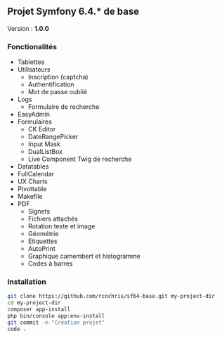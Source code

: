 ## Projet Symfony 6.4.* de base

Version : **1.0.0**

### Fonctionalités

- Tablettes
- Utilisateurs
   - Inscription (captcha)
   - Authentification
   - Mot de passe oublié
- Logs
   - Formulaire de recherche
- EasyAdmin
- Formulaires
   - CK Editor
   - DateRangePicker
   - Input Mask
   - DualListBox
   - Live Component Twig de recherche
- Datatables
- FullCalendar
- UX Charts
- Pivottable
- Makefile
- PDF
   - Signets
   - Fichiers attachés
   - Rotation texte et image
   - Géométrie
   - Etiquettes
   - AutoPrint
   - Graphique camembert et histogramme
   - Codes à barres
### Installation
```bash
git clone https://github.com/rcnchris/sf64-base.git my-project-dir
cd my-project-dir
composer app-install
php bin/console app:env-install
git commit -m "Création projet"
code .
```